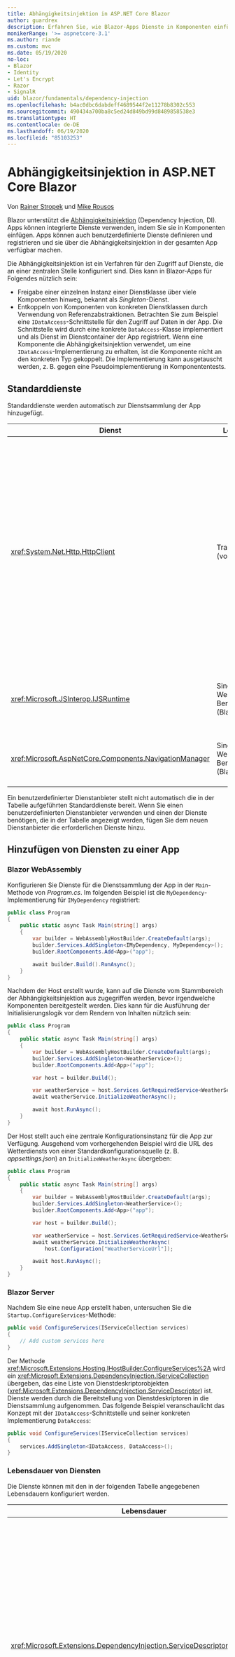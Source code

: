 ```yaml
---
title: Abhängigkeitsinjektion in ASP.NET Core Blazor
author: guardrex
description: Erfahren Sie, wie Blazor-Apps Dienste in Komponenten einfügen können.
monikerRange: '>= aspnetcore-3.1'
ms.author: riande
ms.custom: mvc
ms.date: 05/19/2020
no-loc:
- Blazor
- Identity
- Let's Encrypt
- Razor
- SignalR
uid: blazor/fundamentals/dependency-injection
ms.openlocfilehash: b4ac0dbc6dabdeff4689544f2e11278b8302c553
ms.sourcegitcommit: 490434a700ba8c5ed24d849bd99d8489858538e3
ms.translationtype: HT
ms.contentlocale: de-DE
ms.lasthandoff: 06/19/2020
ms.locfileid: "85103253"
---
```

# <a name="aspnet-core-blazor-dependency-injection"></a>Abhängigkeitsinjektion in ASP.NET Core Blazor

Von [Rainer Stropek](https://www.timecockpit.com) und [Mike Rousos](https://github.com/mjrousos)

Blazor unterstützt die [Abhängigkeitsinjektion](xref:fundamentals/dependency-injection) (Dependency Injection, DI). Apps können integrierte Dienste verwenden, indem Sie sie in Komponenten einfügen. Apps können auch benutzerdefinierte Dienste definieren und registrieren und sie über die Abhängigkeitsinjektion in der gesamten App verfügbar machen.

Die Abhängigkeitsinjektion ist ein Verfahren für den Zugriff auf Dienste, die an einer zentralen Stelle konfiguriert sind. Dies kann in Blazor-Apps für Folgendes nützlich sein:

* Freigabe einer einzelnen Instanz einer Dienstklasse über viele Komponenten hinweg, bekannt als *Singleton*-Dienst.
* Entkoppeln von Komponenten von konkreten Dienstklassen durch Verwendung von Referenzabstraktionen. Betrachten Sie zum Beispiel eine `IDataAccess`-Schnittstelle für den Zugriff auf Daten in der App. Die Schnittstelle wird durch eine konkrete `DataAccess`-Klasse implementiert und als Dienst im Dienstcontainer der App registriert. Wenn eine Komponente die Abhängigkeitsinjektion verwendet, um eine `IDataAccess`-Implementierung zu erhalten, ist die Komponente nicht an den konkreten Typ gekoppelt. Die Implementierung kann ausgetauscht werden, z. B. gegen eine Pseudoimplementierung in Komponententests.

## <a name="default-services"></a>Standarddienste

Standarddienste werden automatisch zur Dienstsammlung der App hinzugefügt.

| Dienst | Lebensdauer | Beschreibung |
| ------- | -------- | ----------- |
| <xref:System.Net.Http.HttpClient> | Transient (vorübergehend) | Stellt Methoden zum Senden von HTTP-Anforderungen und Empfangen von HTTP-Antworten aus einer Ressource bereit, die von einem URI identifiziert wird.<br><br>Die Instanz von <xref:System.Net.Http.HttpClient> in einer Blazor WebAssembly-App verwendet den Browser für die Behandlung des HTTP-Datenverkehrs im Hintergrund.<br><br>Blazor Server-Apps enthalten standardmäßig keinen <xref:System.Net.Http.HttpClient>, der als Dienst konfiguriert ist. Stellen Sie einen <xref:System.Net.Http.HttpClient> für eine Blazor Server-App bereit.<br><br>Weitere Informationen finden Sie unter <xref:blazor/call-web-api>. |
| <xref:Microsoft.JSInterop.IJSRuntime> | Singleton (Blazor WebAssembly)<br>Bereichsbezogen (Blazor Server) | Stellt eine Instanz einer JavaScript-Laufzeit dar, in der JavaScript-Aufrufe verteilt werden. Weitere Informationen finden Sie unter <xref:blazor/call-javascript-from-dotnet>. |
| <xref:Microsoft.AspNetCore.Components.NavigationManager> | Singleton (Blazor WebAssembly)<br>Bereichsbezogen (Blazor Server) | Enthält Hilfsprogramme für die Arbeit mit URIs und dem Navigationszustand. Weitere Informationen finden Sie unter [Hilfsprogramme für URI und Navigationszustand](xref:blazor/fundamentals/routing#uri-and-navigation-state-helpers). |

Ein benutzerdefinierter Dienstanbieter stellt nicht automatisch die in der Tabelle aufgeführten Standarddienste bereit. Wenn Sie einen benutzerdefinierten Dienstanbieter verwenden und einen der Dienste benötigen, die in der Tabelle angezeigt werden, fügen Sie dem neuen Dienstanbieter die erforderlichen Dienste hinzu.

## <a name="add-services-to-an-app"></a>Hinzufügen von Diensten zu einer App

### <a name="blazor-webassembly"></a>Blazor WebAssembly

Konfigurieren Sie Dienste für die Dienstsammlung der App in der `Main`-Methode von *Program.cs*. Im folgenden Beispiel ist die `MyDependency`-Implementierung für `IMyDependency` registriert:

```csharp
public class Program
{
    public static async Task Main(string[] args)
    {
        var builder = WebAssemblyHostBuilder.CreateDefault(args);
        builder.Services.AddSingleton<IMyDependency, MyDependency>();
        builder.RootComponents.Add<App>("app");

        await builder.Build().RunAsync();
    }
}
```

Nachdem der Host erstellt wurde, kann auf die Dienste vom Stammbereich der Abhängigkeitsinjektion aus zugegriffen werden, bevor irgendwelche Komponenten bereitgestellt werden. Dies kann für die Ausführung der Initialisierungslogik vor dem Rendern von Inhalten nützlich sein:

```csharp
public class Program
{
    public static async Task Main(string[] args)
    {
        var builder = WebAssemblyHostBuilder.CreateDefault(args);
        builder.Services.AddSingleton<WeatherService>();
        builder.RootComponents.Add<App>("app");

        var host = builder.Build();

        var weatherService = host.Services.GetRequiredService<WeatherService>();
        await weatherService.InitializeWeatherAsync();

        await host.RunAsync();
    }
}
```

Der Host stellt auch eine zentrale Konfigurationsinstanz für die App zur Verfügung. Ausgehend vom vorhergehenden Beispiel wird die URL des Wetterdiensts von einer Standardkonfigurationsquelle (z. B. *appsettings.json*) an `InitializeWeatherAsync` übergeben:

```csharp
public class Program
{
    public static async Task Main(string[] args)
    {
        var builder = WebAssemblyHostBuilder.CreateDefault(args);
        builder.Services.AddSingleton<WeatherService>();
        builder.RootComponents.Add<App>("app");

        var host = builder.Build();

        var weatherService = host.Services.GetRequiredService<WeatherService>();
        await weatherService.InitializeWeatherAsync(
            host.Configuration["WeatherServiceUrl"]);

        await host.RunAsync();
    }
}
```

### <a name="blazor-server"></a>Blazor Server

Nachdem Sie eine neue App erstellt haben, untersuchen Sie die `Startup.ConfigureServices`-Methode:

```csharp
public void ConfigureServices(IServiceCollection services)
{
    // Add custom services here
}
```

Der Methode <xref:Microsoft.Extensions.Hosting.IHostBuilder.ConfigureServices%2A> wird ein <xref:Microsoft.Extensions.DependencyInjection.IServiceCollection> übergeben, das eine Liste von Dienstdeskriptorobjekten (<xref:Microsoft.Extensions.DependencyInjection.ServiceDescriptor>) ist. Dienste werden durch die Bereitstellung von Dienstdeskriptoren in die Dienstsammlung aufgenommen. Das folgende Beispiel veranschaulicht das Konzept mit der `IDataAccess`-Schnittstelle und seiner konkreten Implementierung `DataAccess`:

```csharp
public void ConfigureServices(IServiceCollection services)
{
    services.AddSingleton<IDataAccess, DataAccess>();
}
```

### <a name="service-lifetime"></a>Lebensdauer von Diensten

Die Dienste können mit den in der folgenden Tabelle angegebenen Lebensdauern konfiguriert werden.

| Lebensdauer | Beschreibung |
| -------- | ----------- |
| <xref:Microsoft.Extensions.DependencyInjection.ServiceDescriptor.Scoped%2A> | Blazor WebAssembly-Apps verfügen derzeit nicht über ein Konzept für Bereiche von Abhängigkeitsinjektionen. `Scoped`-registrierte Dienste verhalten sich wie `Singleton`-Dienste. Das Blazor Server-Hostingmodell unterstützt jedoch die Lebensdauer `Scoped`. In Blazor Server-Apps wird die Registrierung eines bereichsbezogenen Diensts der *Verbindung* zugeordnet. Aus diesem Grund wird die Verwendung von bereichsbezogenen Diensten für Dienste bevorzugt, die dem aktuellen Benutzer zugeordnet werden sollen, auch wenn die aktuelle Absicht darin besteht, clientseitig im Browser ausgeführt zu werden. |
| <xref:Microsoft.Extensions.DependencyInjection.ServiceDescriptor.Singleton%2A> | Die Abhängigkeitsinjektion erstellt eine *Einzelinstanz* des Diensts. Alle Komponenten, die einen `Singleton`-Dienst erfordern, erhalten eine Instanz desselben Diensts. |
| <xref:Microsoft.Extensions.DependencyInjection.ServiceDescriptor.Transient%2A> | Immer wenn eine Komponente eine Instanz eines `Transient`-Diensts aus dem Dienstcontainer erhält, erhält sie eine *neue Instanz* des Diensts. |

Das Abhängigkeitsinjektionssystem basiert auf dem Abhängigkeitsinjektionssystem in ASP.NET Core. Weitere Informationen finden Sie unter <xref:fundamentals/dependency-injection>.

## <a name="request-a-service-in-a-component"></a>Anfordern eines Diensts in einer Komponente

Nachdem die Dienste der Dienstsammlung hinzugefügt wurden, fügen Sie die Dienste mit der Razor-Anweisung [\@inject](xref:mvc/views/razor#inject) in die Komponenten ein. [`@inject`](xref:mvc/views/razor#inject) besitzt zwei Parameter:

* Typ: Der Typ des einzufügenden Diensts.
* Eigenschaft: Der Name der Eigenschaft, die den eingefügten App-Dienst erhält. Die Eigenschaft erfordert keine manuelle Erstellung. Der Compiler erstellt die Eigenschaft.

Weitere Informationen finden Sie unter <xref:mvc/views/dependency-injection>.

Verwenden Sie mehrere [`@inject`](xref:mvc/views/razor#inject)-Anweisungen, um verschiedene Dienste einzufügen.

Das folgende Beispiel veranschaulicht die Verwendung von [`@inject`](xref:mvc/views/razor#inject). Der Dienst, der `Services.IDataAccess` implementiert, wird in die Eigenschaft `DataRepository` der Komponente eingefügt. Beachten Sie, dass der Code nur die Abstraktion `IDataAccess` verwendet:

[!code-razor[](dependency-injection/samples_snapshot/3.x/CustomerList.razor?highlight=2-3,20)]

Intern verwendet die generierte Eigenschaft (`DataRepository`) das Attribut [`[Inject]`](xref:Microsoft.AspNetCore.Components.InjectAttribute). In der Regel wird dieses Attribut nicht direkt verwendet. Wenn eine Basisklasse für Komponenten erforderlich ist und die eingefügten Eigenschaften auch für die Basisklasse erforderlich sind, fügen Sie das [`[Inject]`](xref:Microsoft.AspNetCore.Components.InjectAttribute)-Attribut manuell hinzu:

```csharp
public class ComponentBase : IComponent
{
    // DI works even if using the InjectAttribute in a component's base class.
    [Inject]
    protected IDataAccess DataRepository { get; set; }
    ...
}
```

In Komponenten, die von der Basisklasse abgeleitet sind, ist die [`@inject`](xref:mvc/views/razor#inject)-Direktive nicht erforderlich. Das <xref:Microsoft.AspNetCore.Components.InjectAttribute> der Basisklasse ist ausreichend:

```razor
@page "/demo"
@inherits ComponentBase

<h1>Demo Component</h1>
```

## <a name="use-di-in-services"></a>Verwenden der Abhängigkeitsinjektion in Diensten

Komplexe Dienste können zusätzliche Dienste erfordern. Im vorherigen Beispiel könnte `DataAccess` den Standarddienst <xref:System.Net.Http.HttpClient> erfordern. [`@inject`](xref:mvc/views/razor#inject) (oder das [`[Inject]`](xref:Microsoft.AspNetCore.Components.InjectAttribute)-Attribut) ist nicht für die Verwendung in Diensten verfügbar. Stattdessen muss die *Constructor Injection* verwendet werden. Erforderliche Dienste werden durch Hinzufügen von Parametern zum Konstruktor des Diensts hinzugefügt. Wenn die Abhängigkeitsinjektion den Dienst erstellt, erkennt sie die erforderlichen Dienste im Konstruktor und stellt sie entsprechend zur Verfügung.

```csharp
public class DataAccess : IDataAccess
{
    // The constructor receives an HttpClient via dependency
    // injection. HttpClient is a default service.
    public DataAccess(HttpClient client)
    {
        ...
    }
}
```

Voraussetzungen für die Constructor Injection:

* Es muss einen Konstruktor geben, dessen Argumente alle von der Abhängigkeitsinjektion erfüllt werden können. Zusätzliche, nicht durch die Abhängigkeitsinjektion abgedeckte Parameter sind zulässig, wenn sie Standardwerte angeben.
* Der anwendbare Konstruktor muss *öffentlich* sein.
* Es muss ein anwendbarer Konstruktor vorhanden sein. Im Falle einer Mehrdeutigkeit löst die Abhängigkeitsinjektion eine Ausnahme aus.

## <a name="utility-base-component-classes-to-manage-a-di-scope"></a>Hilfsprogramm-Basiskomponentenklassen zur Verwaltung eines Bereichs für die Abhängigkeitsinjektion

In ASP.NET Core-Apps werden bereichsbezogene Dienste in der Regel der aktuellen Anforderung zugeordnet. Nachdem die Anforderung abgeschlossen ist, werden alle bereichsbezogenen oder vorübergehenden Dienste vom Abhängigkeitsinjektionssystem entsorgt. In Blazor Server-Apps besteht der Anforderungsbereich für die Dauer der Clientverbindung, was dazu führen kann, dass vorübergehende und bereichsbezogene Dienste viel länger als erwartet leben. In Blazor WebAssembly-Apps werden Dienste, die mit einer bereichsbezogenen Lebensdauer registriert sind, als Singletons behandelt, sodass sie länger leben als bereichsbezogene Dienste in typischen ASP.NET Core-Apps.

Ein Ansatz, der die Lebensdauer eines Diensts in Blazor-Apps begrenzt, ist die Verwendung des Typs <xref:Microsoft.AspNetCore.Components.OwningComponentBase>. <xref:Microsoft.AspNetCore.Components.OwningComponentBase> ist ein abstrakter, von <xref:Microsoft.AspNetCore.Components.ComponentBase> abgeleiteter Typ, der einen der Lebensdauer der Komponente entsprechenden Bereich für die Abhängigkeitsinjektion erstellt. Mit diesem Bereich ist es möglich, Abhängigkeitsinjektionsdienste mit einer bereichsbezogenen Lebensdauer zu nutzen und sie so lange wie die Komponente zu nutzen. Wenn die Komponente zerstört wird, werden auch die Dienste des bereichsbezogenen Dienstanbieters der Komponente entsorgt. Dies kann für Dienste nützlich sein, für die Folgendes gilt:

* Sie sollten innerhalb einer Komponente wiederverwendet werden, da die vorübergehende Lebensdauer unangemessen ist.
* Sie sollten nicht komponentenübergreifend freigegeben werden, da die Singleton-Lebensdauer unangemessen ist.

Zwei Versionen des Typs <xref:Microsoft.AspNetCore.Components.OwningComponentBase> sind verfügbar:

* <xref:Microsoft.AspNetCore.Components.OwningComponentBase> ist ein abstraktes, verwerfbares, untergeordnetes Element vom Typ <xref:Microsoft.AspNetCore.Components.ComponentBase> mit einer geschützten <xref:Microsoft.AspNetCore.Components.OwningComponentBase.ScopedServices>-Eigenschaft vom Typ <xref:System.IServiceProvider>. Dieser Anbieter kann zur Auflösung von Diensten verwendet werden, die der Lebensdauer der Komponente zugeordnet sind.

  Abhängigkeitsinjektionsdienste, die mit [`@inject`](xref:mvc/views/razor#inject) oder dem [`[Inject]`](xref:Microsoft.AspNetCore.Components.InjectAttribute)-Attribut in die Komponente eingefügt werden, werden nicht im Gültigkeitsbereich der Komponente erstellt. Um den Bereich der Komponente zu verwenden, müssen die Dienste mit <xref:Microsoft.Extensions.DependencyInjection.ServiceProviderServiceExtensions.GetRequiredService%2A> oder <xref:System.IServiceProvider.GetService%2A> aufgelöst werden. Allen Diensten, die unter Verwendung des <xref:Microsoft.AspNetCore.Components.OwningComponentBase.ScopedServices>-Anbieters aufgelöst werden, werden ihre Abhängigkeiten aus demselben Bereich bereitgestellt.

  ```razor
  @page "/preferences"
  @using Microsoft.Extensions.DependencyInjection
  @inherits OwningComponentBase

  <h1>User (@UserService.Name)</h1>

  <ul>
      @foreach (var setting in SettingService.GetSettings())
      {
          <li>@setting.SettingName: @setting.SettingValue</li>
      }
  </ul>

  @code {
      private IUserService UserService { get; set; }
      private ISettingService SettingService { get; set; }

      protected override void OnInitialized()
      {
          UserService = ScopedServices.GetRequiredService<IUserService>();
          SettingService = ScopedServices.GetRequiredService<ISettingService>();
      }
  }
  ```

* <xref:Microsoft.AspNetCore.Components.OwningComponentBase%601> ist abgeleitet von <xref:Microsoft.AspNetCore.Components.OwningComponentBase> und fügt eine Eigenschaft <xref:Microsoft.AspNetCore.Components.OwningComponentBase%601.Service%2A> hinzu, die eine Instanz von `T` vom bereichsbezogenen Abhängigkeitsinjektionsanbieter zurückgibt. Dieser Typ ist eine komfortable Methode für den Zugriff auf bereichsbezogene Dienste, ohne eine Instanz von <xref:System.IServiceProvider> zu verwenden, wenn es einen primären Dienst gibt, den die Anwendung aus dem Abhängigkeitsinjektionscontainer unter Verwendung des Bereichs der Komponente benötigt. Die Eigenschaft <xref:Microsoft.AspNetCore.Components.OwningComponentBase.ScopedServices> ist verfügbar, sodass die App bei Bedarf auch Dienste mit anderen Typen erhalten kann.

  ```razor
  @page "/users"
  @attribute [Authorize]
  @inherits OwningComponentBase<AppDbContext>

  <h1>Users (@Service.Users.Count())</h1>

  <ul>
      @foreach (var user in Service.Users)
      {
          <li>@user.UserName</li>
      }
  </ul>
  ```

## <a name="use-of-entity-framework-dbcontext-from-di"></a>Verwenden von Entity Framework-DbContext von der Abhängigkeitsinjektion

Ein allgemeiner Diensttyp zum Abrufen der Abhängigkeitsinjektion in Web-Apps sind EF-<xref:Microsoft.EntityFrameworkCore.DbContext>-Objekte (Entity Framework). Beim Registrieren von EF-Diensten mithilfe von <xref:Microsoft.Extensions.DependencyInjection.EntityFrameworkServiceCollectionExtensions.AddDbContext%2A> wird <xref:Microsoft.EntityFrameworkCore.DbContext> standardmäßig als bereichsbezogener Dienst hinzugefügt. Die Registrierung als bereichsbezogener Dienst kann zu Problemen in Blazor-Apps führen, da sie dazu führt, dass <xref:Microsoft.EntityFrameworkCore.DbContext>-Instanzen langlebig sind und in der gesamten App gemeinsam genutzt werden. <xref:Microsoft.EntityFrameworkCore.DbContext> ist nicht threadsicher und darf nicht gleichzeitig verwendet werden.

Je nach App kann die Verwendung von <xref:Microsoft.AspNetCore.Components.OwningComponentBase> zur Begrenzung des Bereichs von <xref:Microsoft.EntityFrameworkCore.DbContext> auf eine einzelne Komponente das Problem *möglicherweise* lösen. Wenn eine Komponente nicht parallel ein <xref:Microsoft.EntityFrameworkCore.DbContext> verwendet, reicht es aus, die Komponente aus <xref:Microsoft.AspNetCore.Components.OwningComponentBase> abzuleiten und den <xref:Microsoft.EntityFrameworkCore.DbContext> aus <xref:Microsoft.AspNetCore.Components.OwningComponentBase.ScopedServices> abzurufen, da Folgendes sichergestellt wird:

* Separate Komponenten teilen sich kein <xref:Microsoft.EntityFrameworkCore.DbContext>.
* Der <xref:Microsoft.EntityFrameworkCore.DbContext> lebt nur so lange, wie die von ihm abhängige Komponente.

Wenn eine einzelne Komponente gleichzeitig einen <xref:Microsoft.EntityFrameworkCore.DbContext> verwenden könnte (z. B. jedes Mal, wenn ein Benutzer eine Schaltfläche auswählt), vermeidet selbst die Verwendung von <xref:Microsoft.AspNetCore.Components.OwningComponentBase> die Probleme mit gleichzeitigen EF-Vorgängen nicht. Verwenden Sie in diesem Fall für jeden logischen EF-Vorgang einen anderen <xref:Microsoft.EntityFrameworkCore.DbContext>. Verwenden Sie einen der folgenden Ansätze:

* Erstellen Sie den <xref:Microsoft.EntityFrameworkCore.DbContext> direkt mit <xref:Microsoft.EntityFrameworkCore.DbContextOptions%601> als Argument, das von der Abhängigkeitsinjektion abgerufen werden kann und threadsicher ist.

    ```razor
    @page "/example"
    @inject DbContextOptions<AppDbContext> DbContextOptions

    <ul>
        @foreach (var item in data)
        {
            <li>@item</li>
        }
    </ul>

    <button @onclick="LoadData">Load Data</button>

    @code {
        private List<string> data = new List<string>();

        private async Task LoadData()
        {
            data = await GetAsync();
            StateHasChanged();
        }

        public async Task<List<string>> GetAsync()
        {
            using (var context = new AppDbContext(DbContextOptions))
            {
                return await context.Products.Select(p => p.Name).ToListAsync();
            }
        }
    }
    ```

* Registrieren Sie den <xref:Microsoft.EntityFrameworkCore.DbContext> im Dienstcontainer mit einer vorübergehenden Lebensdauer:
  * Verwenden Sie bei der Registrierung des Kontexts <xref:Microsoft.OData.ServiceLifetime.Transient?displayProperty=nameWithType>. Die <xref:Microsoft.Extensions.DependencyInjection.EntityFrameworkServiceCollectionExtensions.AddDbContext%2A>-Erweiterungsmethode nimmt zwei optionale Parameter vom Typ <xref:Microsoft.Extensions.DependencyInjection.ServiceLifetime> an. Um diesen Ansatz zu verwenden, muss nur der Parameter `contextLifetime` entsprechend <xref:Microsoft.OData.ServiceLifetime.Transient?displayProperty=nameWithType> sein. `optionsLifetime` kann seinen Standardwert von <xref:Microsoft.OData.ServiceLifetime.Scoped?displayProperty=nameWithType> beibehalten.

    ```csharp
    services.AddDbContext<AppDbContext>(options =>
         options.UseSqlServer(Configuration.GetConnectionString("DefaultConnection")),
         ServiceLifetime.Transient);
    ```  

  * Der vorübergehende <xref:Microsoft.EntityFrameworkCore.DbContext> kann wie üblich (mit [`@inject`](xref:mvc/views/razor#inject)) in Komponenten eingefügt werden, die nicht mehrere EF-Vorgänge parallel ausführen werden. Diejenigen, die mehrere EF-Vorgänge gleichzeitig durchführen können, können mit <xref:Microsoft.Extensions.DependencyInjection.ServiceProviderServiceExtensions.GetRequiredService%2A> separate <xref:Microsoft.EntityFrameworkCore.DbContext>-Objekte für jeden parallelen Vorgang anfordern.

    ```razor
    @page "/example"
    @using Microsoft.Extensions.DependencyInjection
    @inject IServiceProvider ServiceProvider

    <ul>
        @foreach (var item in data)
        {
            <li>@item</li>
        }
    </ul>

    <button @onclick="LoadData">Load Data</button>

    @code {
        private List<string> data = new List<string>();

        private async Task LoadData()
        {
            data = await GetAsync();
            StateHasChanged();
        }

        public async Task<List<string>> GetAsync()
        {
            using (var context = ServiceProvider.GetRequiredService<AppDbContext>())
            {
                return await context.Products.Select(p => p.Name).ToListAsync();
            }
        }
    }
    ```

## <a name="additional-resources"></a>Zusätzliche Ressourcen

* <xref:fundamentals/dependency-injection>
* [IDisposable-Anleitung für vorübergehende and freigegebene Instanzen](xref:fundamentals/dependency-injection#idisposable-guidance-for-transient-and-shared-instances)
* <xref:mvc/views/dependency-injection>
